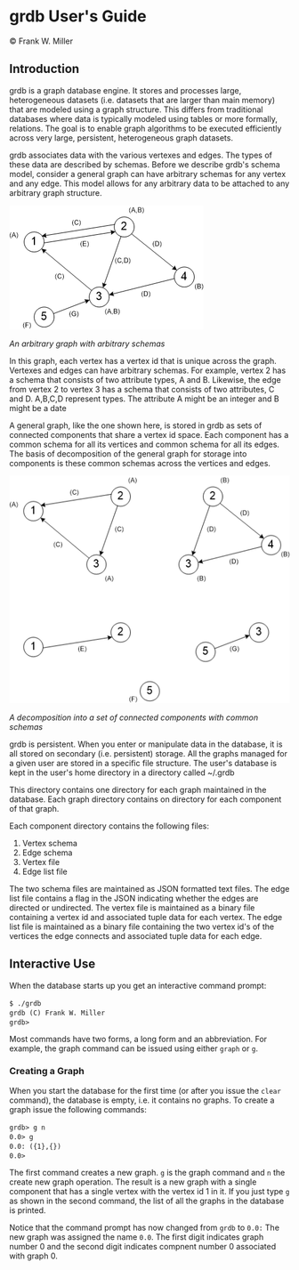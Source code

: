 grdb User's Guide
===================

&#169; Frank W. Miller

Introduction
------------

grdb is a graph database engine.  It stores and processes large,
heterogeneous datasets (i.e. datasets that are larger than main memory)
that are modeled using a graph structure.  This differs from traditional
databases where data is typically modeled using tables or more formally,
relations.  The goal is to enable graph algorithms to be executed
efficiently across very large, persistent, heterogeneous graph datasets.

grdb associates data with the various vertexes and edges.  The types of
these data are described by schemas.  Before we describe grdb's schema
model, consider a general graph can have arbitrary schemas for any vertex
and any edge.  This model allows for any arbitrary data to be attached to
any arbitrary graph structure.

![alt text](https://github.com/fwmiller/pygrdb/blob/master/doc/images/general_graph.png "General Graph")

*An arbitrary graph with arbitrary schemas*

In this graph, each vertex has a vertex id that is unique across the graph.
Vertexes and edges can have arbitrary schemas.  For example, vertex 2 has
a schema that consists of two attribute types, A and B.  Likewise, the edge
from vertex 2 to vertex 3 has a schema that consists of two attributes,
C and D.  A,B,C,D represent types.  The attribute A might be an integer
and B might be a date

A general graph, like the one shown here, is stored in grdb as sets of
connected components that share a vertex id space.  Each component has
a common schema for all its vertices and common schema for all its edges.
The basis of decomposition of the general graph for storage into components
is these common schemas across the vertices and edges.

![alt text](https://github.com/fwmiller/pygrdb/blob/master/doc/images/decomposed_graph.png "Decomposed Graph")

*A decomposition into a set of connected components with common schemas*

grdb is persistent.  When you enter or manipulate data in the database,
it is all stored on secondary (i.e. persistent) storage.  All the graphs
managed for a given user are stored in a specific file structure.
The user's database is kept in the user's home directory in a directory
called ~/.grdb

This directory contains one directory for each graph maintained in the
database.  Each graph directory contains on directory for each component
of that graph.

Each component directory contains the following files:
1. Vertex schema
2. Edge schema
3. Vertex file
4. Edge list file

The two schema files are maintained as JSON formatted text files.  The
edge list file contains a flag in the JSON indicating whether the edges
are directed or undirected.  The vertex file is maintained as a binary
file containing a vertex id and associated tuple data for each vertex.
The edge list file is maintained as a binary file containing the two vertex
id's of the vertices the edge connects and associated tuple data for each
edge.

Interactive Use
---------------

When the database starts up you get an interactive command prompt:

``$ ./grdb`` \
``grdb (C) Frank W. Miller`` \
``grdb>``

Most commands have two forms, a long form and an abbreviation.  For example,
the graph command can be issued using either ``graph`` or ``g``.


### Creating a Graph

When you start the database for the first time (or after you issue the
``clear`` command), the database is empty, i.e. it contains no graphs.  To
create a graph issue the following commands:

``grdb> g n`` \
``0.0> g`` \
``0.0: ({1},{})`` \
``0.0> ``

The first command creates a new graph.  ``g`` is the graph command and ``n``
the create new graph operation.  The result is a new graph with a single
component that has a single vertex with the vertex id 1 in it.  If you
just type ``g`` as shown in the second command, the list of all the graphs
in the database is printed.

Notice that the command prompt has now changed from ``grdb`` to ``0.0:``
The new graph was assigned the name ``0.0``.  The first digit indicates
graph number 0 and the second digit indicates compnent number 0 associated
with graph 0.
